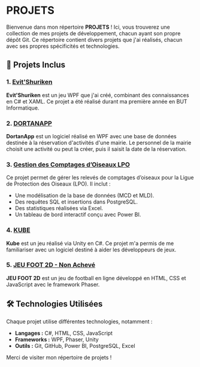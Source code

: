 # **PROJETS**

Bienvenue dans mon répertoire **PROJETS** ! Ici, vous trouverez une collection de mes projets de développement, chacun ayant son propre dépôt Git. Ce répertoire contient divers projets que j'ai réalisés, chacun avec ses propres spécificités et technologies.

## 📁 **Projets Inclus**

### 1. [Evit'Shuriken](https://github.com/melih0132/PROJETS/tree/main/EVIT_SHURIKEN)  
**Evit'Shuriken** est un jeu WPF que j'ai créé, combinant des connaissances en C# et XAML. Ce projet a été réalisé durant ma première année en BUT Informatique.  

### 2. [DORTANAPP](https://github.com/melih0132/PROJETS/tree/main/DORTANAPP)  
**DortanApp** est un logiciel réalisé en WPF avec une base de données destinée à la réservation d'activités d'une mairie. Le personnel de la mairie choisit une activité ou peut la créer, puis il saisit la date de la réservation.  

### 3. [Gestion des Comptages d’Oiseaux LPO](https://github.com/melih0132/PROJETS/tree/main/GESTION_LPO)  
Ce projet permet de gérer les relevés de comptages d’oiseaux pour la Ligue de Protection des Oiseaux (LPO). Il inclut :  
- Une modélisation de la base de données (MCD et MLD).  
- Des requêtes SQL et insertions dans PostgreSQL.  
- Des statistiques réalisées via Excel.  
- Un tableau de bord interactif conçu avec Power BI.  

### 4. [KUBE](https://github.com/melih0132/PROJETS/tree/main/KUBE)  
**Kube** est un jeu réalisé via Unity en C#. Ce projet m'a permis de me familiariser avec un logiciel destiné à aider les développeurs de jeux.  

### 5. [JEU FOOT 2D - Non Achevé](https://github.com/melih0132/PROJETS/tree/main/JEU_FOOT_2D)  
**JEU FOOT 2D** est un jeu de football en ligne développé en HTML, CSS et JavaScript avec le framework Phaser.  

## 🛠️ **Technologies Utilisées**

Chaque projet utilise différentes technologies, notamment :  

- **Langages :** C#, HTML, CSS, JavaScript  
- **Frameworks :** WPF, Phaser, Unity  
- **Outils :** Git, GitHub, Power BI, PostgreSQL, Excel  

Merci de visiter mon répertoire de projets !  

